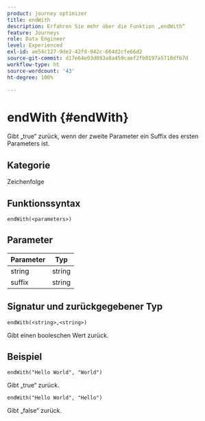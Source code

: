 ```yaml
---
product: journey optimizer
title: endWith
description: Erfahren Sie mehr über die Funktion „endWith“
feature: Journeys
role: Data Engineer
level: Experienced
exl-id: ae54c127-9de2-42fd-942c-664d2cfe66d2
source-git-commit: d17e64e03d093a8a459caef2fb0197a5710dfb7d
workflow-type: ht
source-wordcount: '43'
ht-degree: 100%

---
```


# endWith {#endWith}

Gibt „true“ zurück, wenn der zweite Parameter ein Suffix des ersten Parameters ist.

## Kategorie

Zeichenfolge

## Funktionssyntax

`endWith(<parameters>)`

## Parameter

| Parameter | Typ |
|-----------|------------------|
| string | string |
| suffix | string |

## Signatur und zurückgegebener Typ

`endWith(<string>,<string>)`

Gibt einen booleschen Wert zurück.

## Beispiel

`endWith("Hello World", "World")`

Gibt „true“ zurück.

`endWith("Hello World", "Hello")`

Gibt „false“ zurück.
